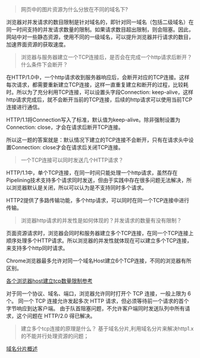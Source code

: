 > 网页中的图片资源为什么分放在不同的域名下?

浏览器对并发请求的数目限制是针对域名的，即针对同一域名（包括二级域名）在同一时间支持的并发请求数量的限制。如果请求数目超出限制，则会阻塞。因此，网站中对一些静态资源，使用不同的一级域名，可以提升浏览器并行请求的数目，加速界面资源的获取速度。

> 浏览器与服务器建立一个TCP连接后，是否会在完成一个http请求后断开？什么条件下会断开？

在HTTP/1.0中，一个http请求收到服务器响应后，会断开对应的TCP连接。这样每次请求，都需要重新建立TCP连接，这样一直重复建立和断开的过程，比较耗时。所以为了充分利用TCP连接，可以设置头字段Connection: keep-alive，这样http请求完成后，就不会断开当前的TCP连接，后续的http请求可以使用当前TCP连接进行通信。

HTTP/1.1将Connection写入了标准，默认值为keep-alive。除非强制设置为Connection: close，才会在请求后断开TCP连接。

所以这一题的答案就是：默认情况下建立的TCP连接不会断开，只有在请求头中设置Connection: close才会在请求后关闭TCP连接。



> 一个TCP连接可以同时发送几个HTTP请求？

HTTP/1.1中，单个TCP连接，在同一时间只能处理一个http请求，虽然存在Pipelining技术支持多个请求同时发送，但由于实践中存在很多问题无法解决，所以浏览器默认是关闭，所以可以认为是不支持同时多个请求。

HTTP2提供了多路传输功能，多个http请求，可以同时在同一个TCP连接中进行传输。



> 浏览器http请求的并发性是如何体现的？并发请求的数量有没有限制？

页面资源请求时，浏览器会同时和服务器建立多个TCP连接，在同一个TCP连接上顺序处理多个HTTP请求。所以浏览器的并发性就体现在可以建立多个TCP连接，来支持多个http同时请求。

Chrome浏览器最多允许对同一个域名Host建立6个TCP连接，不同的浏览器有所区别。


[各个浏览器host建立tcp数量限制参考](https://cloud.tencent.com/developer/article/1683127)

对于同一个协议、域名、端口，浏览器允许同时打开个 TCP 连接，一般上限为 6 个。
同一个 TCP 连接允许发起多次 HTTP 请求，但必须等待前一个请求的首个字节响应到达客户端。
由于队首阻塞问题，不允许客户端同时发送队列中所有请求，这个问题在 HTTP/2.0 得已解决。



> 建立多个tcp连接的原理是什么？
基于域名分片,利用域名分片来解决http1.x的不能并行处理资源的问题；

[域名分片概述](https://developer.mozilla.org/zh-CN/docs/Glossary/Domain_sharding)








